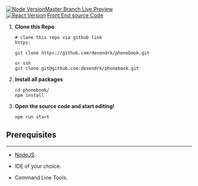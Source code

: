 
[![Node Version](https://img.shields.io/badge/Node-10.16.0-339933.svg?style=flat&logo=Node.js)]()[Master Branch Live Preview](https://pacific-headland-69089.herokuapp.com/)<br/>
[![React Version](https://img.shields.io/badge/React-16.9.0-61DAFB.svg?style=flat&logo=React)]()
[Front End source Code](https://github.com/devendrk/fullstack-open-2019-mooc/tree/master/part2/phonebook)

1.  **Clone this Repo**

    ```shell
    # clone this repo via github link
    https: 
    
    git clone https://github.com/devendrk/phonebook.git
    
    or ssh
    git clone git@github.com:devendrk/phonebook.git
    ```

2.  **Install all packages** 

    ```shell
    cd phonebook/
    npm install
    ```
3.  **Open the source code and start editing!**

    ```shell
    npm run start
    ```

## Prerequisites

---

- [NodeJS](https://nodejs.org/en/).

- IDE of your choice.
- Command Line Tools.

